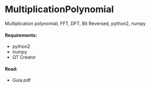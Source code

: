 # MultiplicationPolynomial
Multiplication polynomial, FFT, DFT, Bit Reversed, python2, numpy
#### Requirements: ####
- python2
- numpy
- QT Creator
#### Read: ####
- Guia.pdf